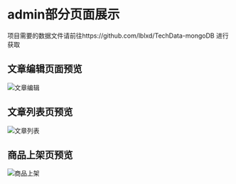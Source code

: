 # admin部分页面展示   

项目需要的数据文件请前往https://github.com/lblxd/TechData-mongoDB 进行获取
## 文章编辑页面预览
![文章编辑](https://user-images.githubusercontent.com/49364130/224303309-16f64fe1-f903-4409-bfeb-5c019a481947.png)
## 文章列表页预览
![文章列表](https://user-images.githubusercontent.com/49364130/224304104-d987b2bc-fd52-4654-9680-955ffd5c5d67.png)
## 商品上架页预览
![商品上架](https://user-images.githubusercontent.com/49364130/224304377-ef42492a-2a76-4978-a844-7fd3daf54a40.png)
